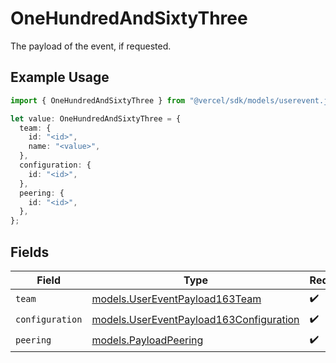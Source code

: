 # OneHundredAndSixtyThree

The payload of the event, if requested.

## Example Usage

```typescript
import { OneHundredAndSixtyThree } from "@vercel/sdk/models/userevent.js";

let value: OneHundredAndSixtyThree = {
  team: {
    id: "<id>",
    name: "<value>",
  },
  configuration: {
    id: "<id>",
  },
  peering: {
    id: "<id>",
  },
};
```

## Fields

| Field                                                                                    | Type                                                                                     | Required                                                                                 | Description                                                                              |
| ---------------------------------------------------------------------------------------- | ---------------------------------------------------------------------------------------- | ---------------------------------------------------------------------------------------- | ---------------------------------------------------------------------------------------- |
| `team`                                                                                   | [models.UserEventPayload163Team](../models/usereventpayload163team.md)                   | :heavy_check_mark:                                                                       | N/A                                                                                      |
| `configuration`                                                                          | [models.UserEventPayload163Configuration](../models/usereventpayload163configuration.md) | :heavy_check_mark:                                                                       | N/A                                                                                      |
| `peering`                                                                                | [models.PayloadPeering](../models/payloadpeering.md)                                     | :heavy_check_mark:                                                                       | N/A                                                                                      |